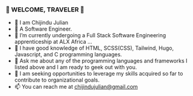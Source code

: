 ### 👀 WELCOME, TRAVELER 👋

- 👋 I am Chijindu Julian
- 👀 A Software Engineer.
- 🔭 I’m currently undergoing a Full Stack Software Engineering apprenticeship at ALX Africa ...
- 🌱 I have good knowledge of HTML, SCSS(CSS), Tailwind, Hugo, Javascript, and C programming languages.
- 💬 Ask me about any of the programming languages and frameworks I listed above and I am ready to geek out with you.
- 💞️ I am seeking opportunities to leverage my skills acquired so far to contribute to organizational goals.
- 📫 You can reach me at chijindujulian@gmail.com
